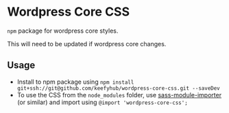 # Wordpress Core CSS

`npm` package for wordpress core styles.

This will need to be updated if wordpress core changes.

## Usage
- Install to npm package using `npm install git+ssh://git@github.com/keefyhub/wordpress-core-css.git --saveDev`
- To use the CSS from the `node_modules` folder, use [sass-module-importer](https://www.npmjs.com/package/sass-module-importer) (or similar) and import using `@import 'wordpress-core-css';`
